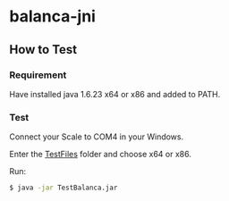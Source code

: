 # balanca-jni

## How to Test

### Requirement
Have installed java 1.6.23 x64 or x86 and added to PATH.


### Test
Connect your Scale to COM4 in your Windows.

Enter the [TestFiles](./TestFiles/) folder and choose x64 or x86.

Run:
```bash
$ java -jar TestBalanca.jar
```